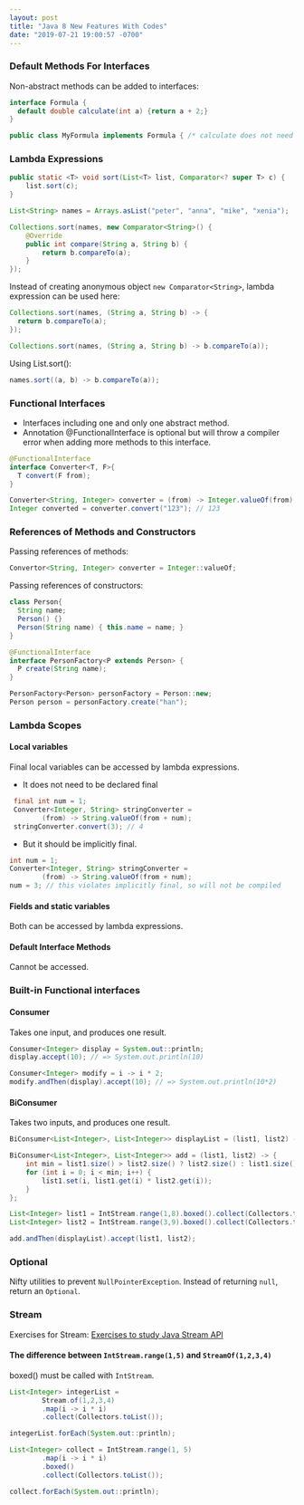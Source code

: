 ```yaml
---
layout: post
title: "Java 8 New Features With Codes"
date: "2019-07-21 19:00:57 -0700"
---
```


### Default Methods For Interfaces
Non-abstract methods can be added to interfaces:
```Java
interface Formula {
  default double calculate(int a) {return a + 2;}
}

public class MyFormula implements Formula { /* calculate does not need to be implemented*/}
```

### Lambda Expressions
```Java
public static <T> void sort(List<T> list, Comparator<? super T> c) {
    list.sort(c);
}

List<String> names = Arrays.asList("peter", "anna", "mike", "xenia");

Collections.sort(names, new Comparator<String>() {
    @Override
    public int compare(String a, String b) {
        return b.compareTo(a);
    }
});
```
Instead of creating anonymous object ``new Comparator<String>``, lambda expression can be used here:
```Java
Collections.sort(names, (String a, String b) -> {
  return b.compareTo(a);
});

Collections.sort(names, (String a, String b) -> b.compareTo(a));

```
Using List.sort():
```Java
names.sort((a, b) -> b.compareTo(a));
```

### Functional Interfaces
- Interfaces including one and only one abstract method.
- Annotation @FunctionalInterface is optional but will throw a compiler error when adding more methods to this interface.

```Java
@FunctionalInterface
interface Converter<T, F>{
  T convert(F from);
}
```
```Java
Converter<String, Integer> converter = (from) -> Integer.valueOf(from);
Integer converted = converter.convert("123"); // 123
```

### References of Methods and Constructors
Passing references of methods:
```Java
Convertor<String, Integer> converter = Integer::valueOf;
```
Passing references of constructors:
```Java
class Person{
  String name;
  Person() {}
  Person(String name) { this.name = name; }
}

@FunctionalInterface
interface PersonFactory<P extends Person> {
  P create(String name);
}

PersonFactory<Person> personFactory = Person::new;
Person person = personFactory.create("han");
```

### Lambda Scopes
#### Local variables
Final local variables can be accessed by lambda expressions.
- It does not need to be declared final
```Java
 final int num = 1;
 Converter<Integer, String> stringConverter =
        (from) -> String.valueOf(from + num);
 stringConverter.convert(3); // 4
```
- But it should be implicitly final.
```Java
int num = 1;
Converter<Integer, String> stringConverter =
        (from) -> String.valueOf(from + num);
num = 3; // this violates implicitly final, so will not be compiled
```

#### Fields and static variables
Both can be accessed by lambda expressions.

#### Default Interface Methods
Cannot be accessed.

### Built-in Functional interfaces
#### Consumer
Takes one input, and produces one result.
```Java
Consumer<Integer> display = System.out::println;
display.accept(10); // => System.out.println(10)

Consumer<Integer> modify = i -> i * 2;
modify.andThen(display).accept(10); // => System.out.println(10*2)
```
#### BiConsumer
Takes two inputs, and produces one result.
```Java
BiConsumer<List<Integer>, List<Integer>> displayList = (list1, list2) -> list1.forEach(System.out::println);

BiConsumer<List<Integer>, List<Integer>> add = (list1, list2) -> {
    int min = list1.size() > list2.size() ? list2.size() : list1.size();
    for (int i = 0; i < min; i++) {
        list1.set(i, list1.get(i) * list2.get(i));
    }
};

List<Integer> list1 = IntStream.range(1,8).boxed().collect(Collectors.toList());
List<Integer> list2 = IntStream.range(3,9).boxed().collect(Collectors.toList());

add.andThen(displayList).accept(list1, list2);
```


### Optional
Nifty utilities to prevent ``NullPointerException``. Instead of returning ``null``, return an ``Optional``.


### Stream
Exercises for Stream: [Exercises to study Java Stream API](http://binkurt.blogspot.com/2017/10/exercises-to-study-java-stream-api.html)
#### The difference between ``IntStream.range(1,5)`` and ``StreamOf(1,2,3,4)``
boxed() must be called with ``IntStream``.
```Java
List<Integer> integerList =
        Stream.of(1,2,3,4)
        .map(i -> i * i)
        .collect(Collectors.toList());

integerList.forEach(System.out::println);

List<Integer> collect = IntStream.range(1, 5)
        .map(i -> i * i)
        .boxed()
        .collect(Collectors.toList());

collect.forEach(System.out::println);
```
